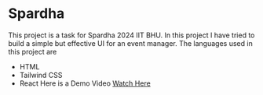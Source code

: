 # Spardha

This project is a task for Spardha 2024 IIT BHU.
In this project I have tried to build a simple but effective UI for an event manager.
The languages used in this project are 
- HTML
- Tailwind CSS
- React
 Here is a Demo Video [Watch Here](https://youtu.be/1mS2Iwl0Sr8)

